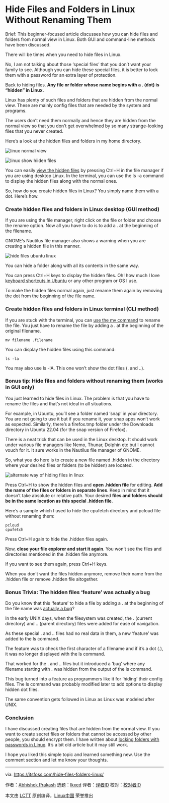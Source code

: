[#]: subject: "Hide Files and Folders in Linux Without Renaming Them"
[#]: via: "https://itsfoss.com/hide-files-folders-linux/"
[#]: author: "Abhishek Prakash https://itsfoss.com/author/abhishek/"
[#]: collector: "lkxed"
[#]: translator: " "
[#]: reviewer: " "
[#]: publisher: " "
[#]: url: " "

Hide Files and Folders in Linux Without Renaming Them
======
Brief: This beginner-focused article discusses how you can hide files and folders from normal view in Linux. Both GUI and command-line methods have been discussed.

There will be times when you need to hide files in Linux.

No, I am not talking about those ‘special files’ that you don’t want your family to see. Although you can hide these special files, it is better to lock them with a password for an extra layer of protection.

Back to hiding files. **Any file or folder whose name begins with a . (dot) is “hidden” in Linux.**

Linux has plenty of such files and folders that are hidden from the normal view. These are mainly config files that are needed by the system and programs.

The users don’t need them normally and hence they are hidden from the normal view so that you don’t get overwhelmed by so many strange-looking files that you never created.

Here’s a look at the hidden files and folders in my home directory.

![linux normal view][1]

![linux show hiiden files][2]

You can easily [view the hidden files][3] by pressing Ctrl+H in the file manager if you are using desktop Linux. In the terminal, you can use the ls -a command to display the hidden files along with the normal ones.

So, how do you create hidden files in Linux? You simply name them with a dot. Here’s how.

### Create hidden files and folders in Linux desktop (GUI method)

If you are using the file manager, right click on the file or folder and choose the rename option. Now all you have to do is to add a . at the beginning of the filename.

GNOME’s Nautilus file manager also shows a warning when you are creating a hidden file in this manner.

![hide files ubuntu linux][4]

You can hide a folder along with all its contents in the same way.

You can press Ctrl+H keys to display the hidden files. Oh! how much I love [keyboard shortcuts in Ubuntu][5] or any other program or OS I use.

To make the hidden files normal again, just rename them again by removing the dot from the beginning of the file name.

### Create hidden files and folders in Linux terminal (CLI method)

If you are stuck with the terminal, you can [use the mv command][6] to rename the file. You just have to rename the file by adding a . at the beginning of the original filename.

```
mv filename .filename
```

You can display the hidden files using this command:

```
ls -la
```

You may also use ls -lA. This one won’t show the dot files (. and ..).

### Bonus tip: Hide files and folders without renaming them (works in GUI only)

You just learned to hide files in Linux. The problem is that you have to rename the files and that’s not ideal in all situations.

For example, in Ubuntu, you’ll see a folder named ‘snap’ in your directory. You are not going to use it but if you rename it, your snap apps won’t work as expected. Similarly, there’s a firefox.tmp folder under the Downloads directory in Ubuntu 22.04 (for the snap version of Firefox).

There is a neat trick that can be used in the Linux desktop. It should work under various file managers like Nemo, Thunar, Dolphin etc but I cannot vouch for it. It sure works in the Nautilus file manager of GNOME.

So, what you do here is to create a new file named .hidden in the directory where your desired files or folders (to be hidden) are located.

![alternate way of hiding files in linux][7]

Press Ctrl+H to show the hidden files and **open .hidden file** for editing. **Add the name of the files or folders in separate lines**. Keep in mind that it doesn’t take absolute or relative path. Your desired **files and folders should be in the same location as this special .hidden file**.

Here’s a sample which I used to hide the cpufetch directory and pcloud file without renaming them:

```
pcloud
cpufetch
```

Press Ctrl+H again to hide the .hidden files again.

Now, **close your file explorer and start it again**. You won’t see the files and directories mentioned in the .hidden file anymore.

If you want to see them again, press Ctrl+H keys.

When you don’t want the files hidden anymore, remove their name from the .hidden file or remove .hidden file altogether.

### Bonus Trivia: The hidden files ‘feature’ was actually a bug

Do you know that this ‘feature’ to hide a file by adding a . at the beginning of the file name was [actually a bug][8]?

In the early UNIX days, when the filesystem was created, the . (current directory) and .. (parent directory) files were added for ease of navigation.

As these special . and .. files had no real data in them, a new ‘feature’ was added to the ls command.

The feature was to check the first character of a filename and if it’s a dot (.), it was no longer displayed with the ls command.

That worked for the . and .. files but it introduced a ‘bug’ where any filename starting with . was hidden from the output of the ls command.

This bug turned into a feature as programmers like it for ‘hiding’ their config files. The ls command was probably modified later to add options to display hidden dot files.

The same convention gets followed in Linux as Linux was modeled after UNIX.

### Conclusion

I have discussed creating files that are hidden from the normal view. If you want to create secret files or folders that cannot be accessed by other people, you should encrypt them. I have written about [locking folders with passwords in Linux][9]. It’s a bit old article but it may still work.

I hope you liked this simple topic and learned something new. Use the comment section and let me know your thoughts.

--------------------------------------------------------------------------------

via: https://itsfoss.com/hide-files-folders-linux/

作者：[Abhishek Prakash][a]
选题：[lkxed][b]
译者：[译者ID](https://github.com/译者ID)
校对：[校对者ID](https://github.com/校对者ID)

本文由 [LCTT](https://github.com/LCTT/TranslateProject) 原创编译，[Linux中国](https://linux.cn/) 荣誉推出

[a]: https://itsfoss.com/author/abhishek/
[b]: https://github.com/lkxed
[1]: https://itsfoss.com/wp-content/uploads/2022/06/linux-normal-view.png
[2]: https://itsfoss.com/wp-content/uploads/2022/06/linux-show-hiiden-files.png
[3]: https://itsfoss.com/hide-folders-and-show-hidden-files-in-ubuntu-beginner-trick/
[4]: https://itsfoss.com/wp-content/uploads/2022/06/hide-files-ubuntu-linux.png
[5]: https://itsfoss.com/ubuntu-shortcuts/
[6]: https://linuxhandbook.com/mv-command/
[7]: https://itsfoss.com/wp-content/uploads/2022/06/alternate-way-of-hiding-files-in-linux.png
[8]: https://linux-audit.com/linux-history-how-dot-files-became-hidden-files/
[9]: https://itsfoss.com/password-protect-folder-linux/

